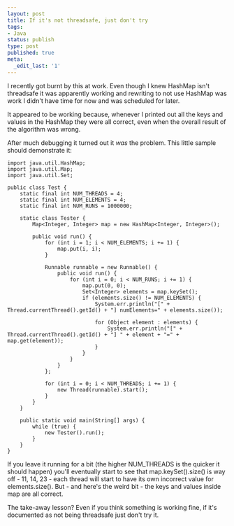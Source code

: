 ```yaml
---
layout: post
title: If it's not threadsafe, just don't try
tags:
- Java
status: publish
type: post
published: true
meta:
  _edit_last: '1'
---
```

I recently got burnt by this at work. Even though I knew HashMap isn't threadsafe it was apparently working and rewriting to not use HashMap was work I didn't have time for now and was scheduled for later.

It appeared to be working because, whenever I printed out all the keys and values in the HashMap they were all correct, even when the overall result of the algorithm was wrong.

After much debugging it turned out it *was* the problem. This little sample should demonstrate it:

	import java.util.HashMap;
	import java.util.Map;
	import java.util.Set;

	public class Test {
		static final int NUM_THREADS = 4;
		static final int NUM_ELEMENTS = 4;
		static final int NUM_RUNS = 1000000;
		
		static class Tester {
			Map<Integer, Integer> map = new HashMap<Integer, Integer>();
		
			public void run() {
				for (int i = 1; i < NUM_ELEMENTS; i += 1) {
					map.put(i, i);
				}
		
				Runnable runnable = new Runnable() {
					public void run() {
						for (int i = 0; i < NUM_RUNS; i += 1) {
							map.put(0, 0);
							Set<Integer> elements = map.keySet();
							if (elements.size() != NUM_ELEMENTS) {
								System.err.println("[" + Thread.currentThread().getId() + "] numElements=" + elements.size());
								
								for (Object element : elements) {
									System.err.println("[" + Thread.currentThread().getId() + "] " + element + "=" + map.get(element));
								}
							}
						}
					}
				};
			
				for (int i = 0; i < NUM_THREADS; i += 1) {
					new Thread(runnable).start();
				}
			}
		}
		
		public static void main(String[] args) {
			while (true) {
				new Tester().run();
			}
		}
	}

If you leave it running for a bit (the higher NUM_THREADS is the quicker it should happen) you'll eventually start to see that map.keySet().size() is way off - 11, 14, 23 - each thread will start to have its own incorrect value for elements.size(). But - and here's the weird bit - the keys and values inside map are all correct.

The take-away lesson? Even if you think something is working fine, if it's documented as not being threadsafe just don't try it.
